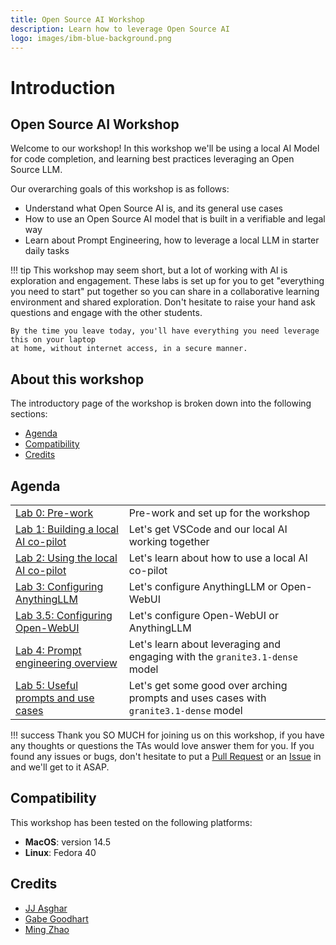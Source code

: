 ```yaml
---
title: Open Source AI Workshop
description: Learn how to leverage Open Source AI
logo: images/ibm-blue-background.png
---
```


# Introduction

## Open Source AI Workshop

Welcome to our workshop! In this workshop we'll be using a local AI Model for code completion, and learning best practices
leveraging an Open Source LLM.

Our overarching goals of this workshop is as follows:

* Understand what Open Source AI is, and its general use cases
* How to use an Open Source AI model that is built in a verifiable and legal way
* Learn about Prompt Engineering, how to leverage a local LLM in starter daily tasks

!!! tip
    This workshop may seem short, but a lot of working with AI is exploration and engagement.
    These labs is set up for you to get "everything you need to start" put together so you
    can share in a collaborative learning environment and shared exploration. Don't hesitate
    to raise your hand ask questions and engage with the other students.

    By the time you leave today, you'll have everything you need leverage this on your laptop
    at home, without internet access, in a secure manner.

## About this workshop

The introductory page of the workshop is broken down into the following sections:

* [Agenda](#agenda)
* [Compatibility](#compatibility)
* [Credits](#credits)

## Agenda

|  |  |
| :--- | :--- |
| [Lab 0: Pre-work](pre-work/README.md) | Pre-work and set up for the workshop |
| [Lab 1: Building a local AI co-pilot](lab-1/README.md) | Let's get VSCode and our local AI working together |
| [Lab 2: Using the local AI co-pilot](lab-2/README.md) | Let's learn about how to use a local AI co-pilot |
| [Lab 3: Configuring AnythingLLM](lab-3/README.md) | Let's configure AnythingLLM or Open-WebUI |
| [Lab 3.5: Configuring Open-WebUI](lab-3.5/README.md) | Let's configure Open-WebUI or AnythingLLM |
| [Lab 4: Prompt engineering overview](lab-4/README.md) | Let's learn about leveraging and engaging with the `granite3.1-dense` model |
| [Lab 5: Useful prompts and use cases](lab-5/README.md) | Let's get some good over arching prompts and uses cases with `granite3.1-dense` model |

!!! success
    Thank you SO MUCH for joining us on this workshop, if you have any thoughts or questions
    the TAs would love answer them for you. If you found any issues or bugs, don't hesitate
    to put a [Pull Request](https://github.com/IBM/opensource-ai-workshop/pulls) or an
    [Issue](https://github.com/IBM/opensource-ai-workshop/issues/new) in and we'll get to it
    ASAP.

## Compatibility

This workshop has been tested on the following platforms:

* **MacOS**: version 14.5
* **Linux**: Fedora 40

## Credits

* [JJ Asghar](https://github.com/jjasghar)
* [Gabe Goodhart](https://github.com/gabe-l-hart)
* [Ming Zhao](https://github.com/mingxzhao)


